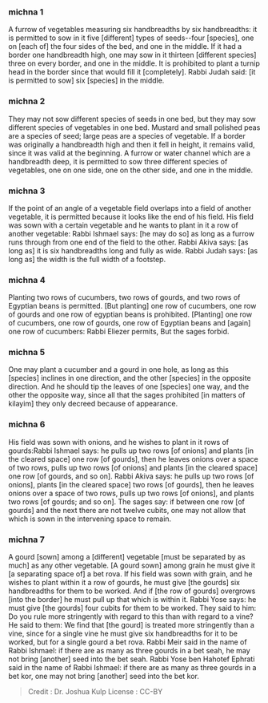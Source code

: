 
### michna 1
A furrow of vegetables measuring six handbreadths by six handbreadths: it is permitted to sow in it five [different] types of seeds--four [species], one on [each of] the four sides of the bed, and one in the middle. If it had a border one handbreadth high, one may sow in it thirteen [different species] three on every border, and one in the middle. It is prohibited to plant a turnip head in the border since that would fill it [completely]. Rabbi Judah said: [it is permitted to sow] six [species] in the middle.

### michna 2
They may not sow different species of seeds in one bed, but they may sow different species of vegetables in one bed. Mustard and small polished peas are a species of seed; large peas are a species of vegetable. If a border was originally a handbreadth high and then it fell in height, it remains valid, since it was valid at the beginning. A furrow or water channel which are a handbreadth deep, it is permitted to sow three different species of vegetables, one on one side, one on the other side, and one in the middle.

### michna 3
If the point of an angle of a vegetable field overlaps into a field of another vegetable, it is permitted because it looks like the end of his field. His field was sown with a certain vegetable and he wants to plant in it a row of another vegetable: Rabbi Ishmael says: [he may do so] as long as a furrow runs through from one end of the field to the other. Rabbi Akiva says: [as long as] it is six handbreadths long and fully as wide. Rabbi Judah says: [as long as] the width is the full width of a footstep.

### michna 4
Planting two rows of cucumbers, two rows of gourds, and two rows of Egyptian beans is permitted. [But planting] one row of cucumbers, one row of gourds and one row of egyptian beans is prohibited. [Planting] one row of cucumbers, one row of gourds, one row of Egyptian beans and [again] one row of cucumbers: Rabbi Eliezer permits, But the sages forbid.

### michna 5
One may plant a cucumber and a gourd in one hole, as long as this [species] inclines in one direction, and the other [species] in the opposite direction. And he should tip the leaves of one [species] one way, and the other the opposite way, since all that the sages prohibited [in matters of kilayim] they only decreed because of appearance.

### michna 6
His field was sown with onions, and he wishes to plant in it rows of gourds:Rabbi Ishmael says: he pulls up two rows [of onions] and plants [in the cleared space] one row [of gourds], then he leaves onions over a space of two rows, pulls up two rows [of onions] and plants [in the cleared space] one row [of gourds, and so on]. Rabbi Akiva says: he pulls up two rows [of onions], plants [in the cleared space] two rows [of gourds], then he leaves onions over a space of two rows, pulls up two rows [of onions], and plants two rows [of gourds; and so on]. The sages say: if between one row [of gourds] and the next there are not twelve cubits, one may not allow that which is sown in the intervening space to remain.

### michna 7
A gourd [sown] among a [different] vegetable [must be separated by as much] as any other vegetable. [A gourd sown] among grain he must give it [a separating space of] a bet rova. If his field was sown with grain, and he wishes to plant within it a row of gourds, he must give [the gourds] six handbreadths for them to be worked. And if [the row of gourds] overgrows [into the border] he must pull up that which is within it. Rabbi Yose says: he must give [the gourds] four cubits for them to be worked. They said to him: Do you rule more stringently with regard to this than with regard to a vine? He said to them: We find that [the gourd] is treated more stringently than a vine, since for a single vine he must give six handbreadths for it to be worked, but for a single gourd a bet rova. Rabbi Meir said in the name of Rabbi Ishmael: if there are as many as three gourds in a bet seah, he may not bring [another] seed into the bet seah. Rabbi Yose ben Hahotef Ephrati said in the name of Rabbi Ishmael: if there are as many as three gourds in a bet kor, one may not bring [another] seed into the bet kor.

>Credit : Dr. Joshua Kulp
>License : CC-BY